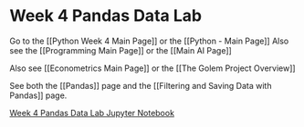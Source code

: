 # Week 4 Pandas Data Lab

Go to the [[Python Week 4 Main Page]] or the [[Python - Main Page]]
Also see the [[Programming Main Page]] or the [[Main AI Page]]

Also see [[Econometrics Main Page]] or the [[The Golem Project Overview]]

See both the [[Pandas]] page and the [[Filtering and Saving Data with Pandas]] page.

[Week 4 Pandas Data Lab Jupyter Notebook](http://localhost:8888/lab/tree/Final%20Assignment.ipynb)